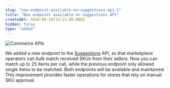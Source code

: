 ```yaml
---
slug: "new-endpoint-available-on-suggestions-api-1"
title: "New endpoint available on Suggestions API"
createdAt: 2020-09-18T16:21:00.000Z
hidden: false
type: "added"
---
```


![Commerce APIs](https://img.shields.io/badge/-Commerce%20APIs-brightgreen)

We added a new endpoint to the [Suggestions](https://developers.vtex.com/reference/match-received-skus#matchmultiple) API, so that marketplace operators can bulk match received SKUs from their sellers. Now you can match up to 25 items per call, while the previous endpoint only allowed single items to be matched.  Both endpoints will be available and maintained. This improvement provides faster operations for stores that rely on manual SKU approval.

